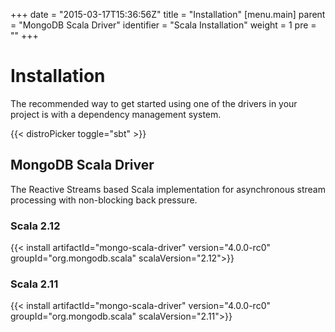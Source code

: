 +++
date = "2015-03-17T15:36:56Z"
title = "Installation"
[menu.main]
  parent = "MongoDB Scala Driver"
  identifier = "Scala Installation"
  weight = 1
  pre = "<i class='fa'></i>"
+++

# Installation

The recommended way to get started using one of the drivers in your project is with a dependency management system.

{{< distroPicker toggle="sbt" >}}

## MongoDB Scala Driver

The Reactive Streams based Scala implementation for asynchronous stream processing with non-blocking back pressure.

### Scala 2.12

{{< install artifactId="mongo-scala-driver" version="4.0.0-rc0" groupId="org.mongodb.scala" scalaVersion="2.12">}}

### Scala 2.11

{{< install artifactId="mongo-scala-driver" version="4.0.0-rc0" groupId="org.mongodb.scala" scalaVersion="2.11">}}
